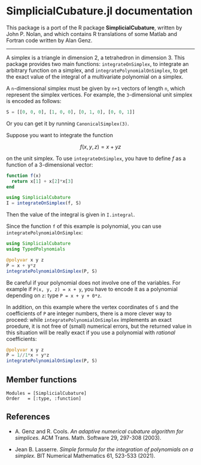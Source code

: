 # SimplicialCubature.jl documentation

This package is a port of the R package **SimplicialCubature**, 
written by John P. Nolan, and which contains R translations of 
some Matlab and Fortran code written by Alan Genz.

___

A simplex is a triangle in dimension 2, a tetrahedron in dimension 3. 
This package provides two main functions: `integrateOnSimplex`, to integrate 
an arbitrary function on a simplex, and `integratePolynomialOnSimplex`, to 
get the exact value of the integral of a multivariate polynomial on a 
simplex.

A ``n``-dimensional simplex must be given by ``n+1`` vectors of length ``n``, 
which represent the simplex vertices. For example, the ``3``-dimensional 
unit simplex is encoded as follows:

```julia
S = [[0, 0, 0], [1, 0, 0], [0, 1, 0], [0, 0, 1]]
```

Or you can get it by running `CanonicalSimplex(3)`.

Suppose you want to integrate the function 
```math
f(x, y ,z) = x + yz
```
on the unit simplex. To use `integrateOnSimplex`, you have to define $f$ 
as a function of a 3-dimensional vector:

```julia
function f(x)
  return x[1] + x[2]*x[3]
end

using SimplicialCubature
I = integrateOnSimplex(f, S)
```

Then the value of the integral is given in `I.integral`.

Since the function ``f`` of this example is polynomial, you can use 
`integratePolynomialOnSimplex`:

```julia
using SimplicialCubature
using TypedPolynomials

@polyvar x y z
P = x + y*z
integratePolynomialOnSimplex(P, S)
```

Be careful if your polynomial does not involve one of the variables. 
For example if ``P(x, y, z) = x + y``, you have to encode it as a polynomial 
depending on ``z``: type `P = x + y + 0*z`.

In addition, on this example where the vertex coordinates of ``S`` and the 
coefficients of ``P`` are integer numbers, there is a more clever way to 
proceed: while `integratePolynomialOnSimplex` implements an exact proedure, 
it is not free of (small) numerical errors, but the returned value in this 
situation will be really exact if you use a polynomial with *rational* 
coefficients:

```julia
@polyvar x y z
P = 1//1*x + y*z
integratePolynomialOnSimplex(P, S)
```


## Member functions

```@autodocs
Modules = [SimplicialCubature]
Order   = [:type, :function]
```


## References

- A. Genz and R. Cools. 
*An adaptive numerical cubature algorithm for simplices.* 
ACM Trans. Math. Software 29, 297-308 (2003).

- Jean B. Lasserre.
*Simple formula for the integration of polynomials on a simplex.* 
BIT Numerical Mathematics 61, 523-533 (2021).
